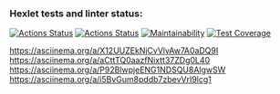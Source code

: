 ### Hexlet tests and linter status:
[![Actions Status](https://github.com/shamshaev/java-project-71/actions/workflows/hexlet-check.yml/badge.svg)](https://github.com/shamshaev/java-project-71/actions)
[![Actions Status](https://github.com/shamshaev/java-project-71/actions/workflows/self-check.yml/badge.svg)](https://github.com/shamshaev/java-project-71/actions)
[![Maintainability](https://api.codeclimate.com/v1/badges/753b1554ef4c8dbefd86/maintainability)](https://codeclimate.com/github/shamshaev/java-project-71/maintainability)
[![Test Coverage](https://api.codeclimate.com/v1/badges/753b1554ef4c8dbefd86/test_coverage)](https://codeclimate.com/github/shamshaev/java-project-71/test_coverage)

https://asciinema.org/a/X12UUZEkNjCvVlyAw7A0aDQ9I  
https://asciinema.org/a/aCttTQ0aazfNixtt37ZDg0L40  
https://asciinema.org/a/P92BlwpjeENG1NDSQU8AlgwSW  
https://asciinema.org/a/i5BvGum8pddb7zbevVrI9lcg1